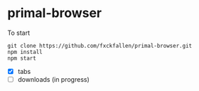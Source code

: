 # primal-browser
To start
```
git clone https://github.com/fxckfallen/primal-browser.git
npm install
npm start
```
- [x] tabs
- [ ] downloads (in progress)
